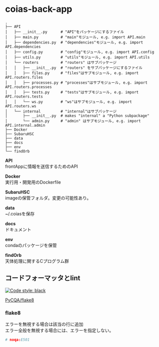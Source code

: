 # coias-back-app

```
.
├── API
│   ├── __init__.py      # "API"をパッケージにするファイル
│   ├── main.py          # "main"モジュール, e.g. import API.main
│   ├── dependencies.py  # "dependencies"モジュール, e.g. import API.dependencies
│   ├── config.py        # "config"モジュール, e.g. import API.config
│   ├── utils.py         # "utils"モジュール, e.g. import API.utils
│   └── routers          # "routers" はサブパッケージ
│   │   ├── __init__.py  # "routers" をサブパッケージにするファイル
│   │   ├── files.py     # "files"はサブモジュール, e.g. import API.routers.files
│   │   ├── processes.py # "processes"はサブモジュール, e.g. import API.routers.processes
│   │   ├── tests.py     # "tests"はサブモジュール, e.g. import API.routers.tests
│   │   └── ws.py        # "ws"はサブモジュール, e.g. import API.routers.ws
│   └── internal         # "internal"はサブパッケージ
│       ├── __init__.py  # makes "internal" a "Python subpackage"
│       └── admin.py     # "admin" はサブモジュール, e.g. import API.internal.admin
├── Docker
├── SubaruHSC
├── data
├── docs
├── env
└── findOrb
```

__API__    
frontAppに情報を送信するためのAPI

__Docker__  
実行用・開発用のDockerfile

__SubaruHSC__  
imageの保管フォルダ。変更の可能性あり。

__data__  
~/.coiasを保存

__docs__  
ドキュメント

__env__  
condaのパッケージを保管

__findOrb__  
天体処理に関するCプログラム群

## コードフォーマッタとlint

[![Code style: black](https://img.shields.io/badge/code%20style-black-000000.svg)](https://github.com/psf/black)

[PyCQA/flake8](https://github.com/PyCQA/flake8)

### flake8
エラーを無視する場合は該当の行に追加  
エラー全般を無視する場合には、エラーを指定しない。

```python
# noqa:E501
```